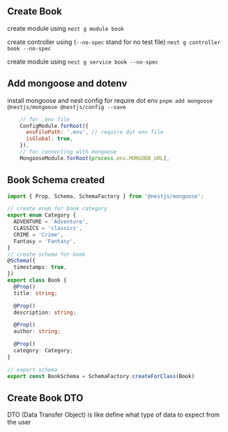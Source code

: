 ## Create Book

create module using
`nest g module book`

create controller using (`--no-spec` stand for no test file)
`nest g controller book --no-spec`

create module using
`nest g service book --no-spec`

## Add mongoose and dotenv

install mongoose and nest config for require dot env
`pnpm add mongoose @nestjs/mongoose @nestjs/config --save`


```js
    // for .env file
    ConfigModule.forRoot({
      envFilePath: '.env', // require dot env file
      isGlobal: true,
    }),
    // for connecting with mongoose
    MongooseModule.forRoot(process.env.MONGODB_URL),
```

## Book Schema created
```ts
import { Prop, Schema, SchemaFactory } from '@nestjs/mongoose';

// create enum for book category
export enum Category {
  ADVENTURE = 'Adventure',
  CLASSICS = 'classics',
  CRIME = 'Crime',
  Fantasy = 'Fantasy',
}
// create schema for book
@Schema({
  timestamps: true,
})
export class Book {
  @Prop()
  title: string;

  @Prop()
  description: string;

  @Prop()
  author: string;

  @Prop()
  category: Category;
}

// export schema
export const BookSchema = SchemaFactory.createForClass(Book)
```


## Create Book DTO
DTO (Data Transfer Object) is like define what type of data to expect from the user

